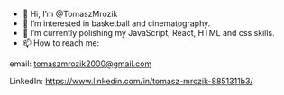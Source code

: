 - 👋 Hi, I’m @TomaszMrozik
- 👀 I’m interested in basketball and cinematography.
- 🌱 I’m currently polishing my JavaScript, React, HTML and css skills.
- 📫 How to reach me:

email: tomaszmrozik2000@gmail.com

LinkedIn: https://www.linkedin.com/in/tomasz-mrozik-8851311b3/

<!---
TomaszMrozik/TomaszMrozik is a ✨ special ✨ repository because its `README.md` (this file) appears on your GitHub profile.
You can click the Preview link to take a look at your changes.
--->
